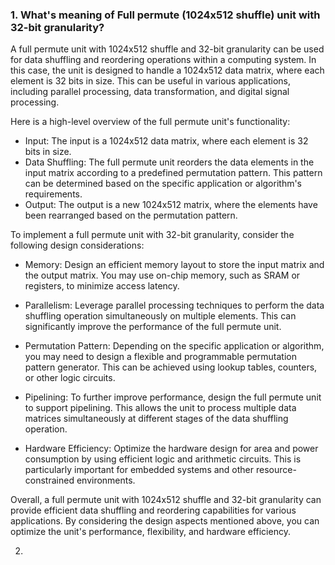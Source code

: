 ### 1. What's meaning of Full permute (1024x512 shuffle) unit with 32-bit granularity?

A full permute unit with 1024x512 shuffle and 32-bit granularity can be used for data shuffling and reordering operations within a computing system. In this case, the unit is designed to handle a 1024x512 data matrix, where each element is 32 bits in size. This can be useful in various applications, including parallel processing, data transformation, and digital signal processing.

Here is a high-level overview of the full permute unit's functionality:

- Input: The input is a 1024x512 data matrix, where each element is 32 bits in size.
- Data Shuffling: The full permute unit reorders the data elements in the input matrix according to a predefined permutation pattern. This pattern can be determined based on the specific application or algorithm's requirements.
- Output: The output is a new 1024x512 matrix, where the elements have been rearranged based on the permutation pattern.

To implement a full permute unit with 32-bit granularity, consider the following design considerations:

- Memory: Design an efficient memory layout to store the input matrix and the output matrix. You may use on-chip memory, such as SRAM or registers, to minimize access latency.

- Parallelism: Leverage parallel processing techniques to perform the data shuffling operation simultaneously on multiple elements. This can significantly improve the performance of the full permute unit.

- Permutation Pattern: Depending on the specific application or algorithm, you may need to design a flexible and programmable permutation pattern generator. This can be achieved using lookup tables, counters, or other logic circuits.

- Pipelining: To further improve performance, design the full permute unit to support pipelining. This allows the unit to process multiple data matrices simultaneously at different stages of the data shuffling operation.

- Hardware Efficiency: Optimize the hardware design for area and power consumption by using efficient logic and arithmetic circuits. This is particularly important for embedded systems and other resource-constrained environments.

Overall, a full permute unit with 1024x512 shuffle and 32-bit granularity can provide efficient data shuffling and reordering capabilities for various applications. By considering the design aspects mentioned above, you can optimize the unit's performance, flexibility, and hardware efficiency.

2. 
